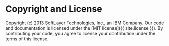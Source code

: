 # Copyright and License

Copyright (c) 2013 SoftLayer Technologies, Inc., an IBM Company. Our code and documentation is licensed under the [MIT license]({{ site.license }}). By contributing your code, you agree to license your contribution under the terms of this license.